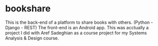 # bookshare
This is the back-end of a platform to share books with others. (Python - Django - REST)
The front-end is an Android app.
This was acctually a project I did with Aref Sadeghian as a course project for my Systems Analysis & Design course.
